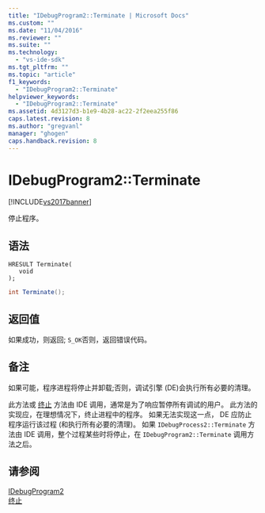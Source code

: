 ```yaml
---
title: "IDebugProgram2::Terminate | Microsoft Docs"
ms.custom: ""
ms.date: "11/04/2016"
ms.reviewer: ""
ms.suite: ""
ms.technology: 
  - "vs-ide-sdk"
ms.tgt_pltfrm: ""
ms.topic: "article"
f1_keywords: 
  - "IDebugProgram2::Terminate"
helpviewer_keywords: 
  - "IDebugProgram2::Terminate"
ms.assetid: 4d3127d3-b1e9-4b28-ac22-2f2eea255f86
caps.latest.revision: 8
ms.author: "gregvanl"
manager: "ghogen"
caps.handback.revision: 8
---
```

# IDebugProgram2::Terminate
[!INCLUDE[vs2017banner](../../../code-quality/includes/vs2017banner.md)]

停止程序。  
  
## 语法  
  
```cpp#  
HRESULT Terminate(   
   void   
);  
```  
  
```c#  
int Terminate();  
```  
  
## 返回值  
 如果成功，则返回; `S_OK`否则，返回错误代码。  
  
## 备注  
 如果可能，程序进程将停止并卸载;否则，调试引擎 \(DE\)会执行所有必要的清理。  
  
 此方法或 [终止](../../../extensibility/debugger/reference/idebugprocess2-terminate.md) 方法由 IDE 调用，通常是为了响应暂停所有调试的用户。  此方法的实现应，在理想情况下，终止进程中的程序。  如果无法实现这一点， DE 应防止程序运行该过程 \(和执行所有必要的清理\)。  如果 `IDebugProcess2::Terminate` 方法由 IDE 调用，整个过程某些时将停止，在 `IDebugProgram2::Terminate` 调用方法之后。  
  
## 请参阅  
 [IDebugProgram2](../../../extensibility/debugger/reference/idebugprogram2.md)   
 [终止](../../../extensibility/debugger/reference/idebugprocess2-terminate.md)